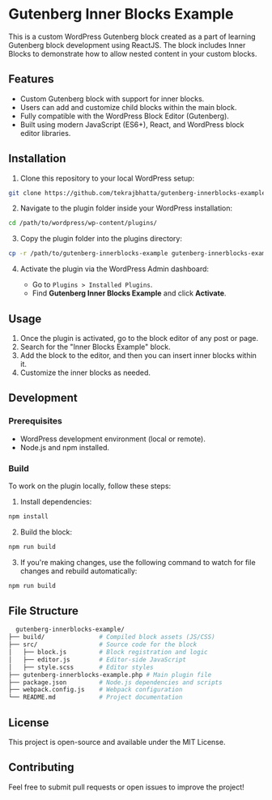 # Gutenberg Inner Blocks Example

This is a custom WordPress Gutenberg block created as a part of learning Gutenberg block development using ReactJS. The block includes Inner Blocks to demonstrate how to allow nested content in your custom blocks.

## Features

- Custom Gutenberg block with support for inner blocks.
- Users can add and customize child blocks within the main block.
- Fully compatible with the WordPress Block Editor (Gutenberg).
- Built using modern JavaScript (ES6+), React, and WordPress block editor libraries.

## Installation

1. Clone this repository to your local WordPress setup:
  ```bash
  git clone https://github.com/tekrajbhatta/gutenberg-innerblocks-example.git
  ```
2. Navigate to the plugin folder inside your WordPress installation:
  ```bash
 cd /path/to/wordpress/wp-content/plugins/
  ```
3. Copy the plugin folder into the plugins directory:
  ```bash
  cp -r /path/to/gutenberg-innerblocks-example gutenberg-innerblocks-example
  ```
4. Activate the plugin via the WordPress Admin dashboard:

   - Go to `Plugins > Installed Plugins`.
   - Find **Gutenberg Inner Blocks Example** and click **Activate**.

## Usage

1. Once the plugin is activated, go to the block editor of any post or page.
2. Search for the "Inner Blocks Example" block.
3. Add the block to the editor, and then you can insert inner blocks within it.
4. Customize the inner blocks as needed.

## Development

### Prerequisites

- WordPress development environment (local or remote).
- Node.js and npm installed.

### Build

To work on the plugin locally, follow these steps:

1. Install dependencies:
  ```bash
  npm install
  ```
2. Build the block:
  ```bash
  npm run build
  ```
3. If you're making changes, use the following command to watch for file changes and rebuild automatically:
  ```bash
  npm run build
  ```

## File Structure
  ```bash
    gutenberg-innerblocks-example/
  ├── build/               # Compiled block assets (JS/CSS)
  ├── src/                 # Source code for the block
  │   ├── block.js         # Block registration and logic
  │   ├── editor.js        # Editor-side JavaScript
  │   ├── style.scss       # Editor styles
  ├── gutenberg-innerblocks-example.php # Main plugin file
  ├── package.json         # Node.js dependencies and scripts
  ├── webpack.config.js    # Webpack configuration
  └── README.md            # Project documentation
  ```

## License

This project is open-source and available under the MIT License.

## Contributing

Feel free to submit pull requests or open issues to improve the project!
